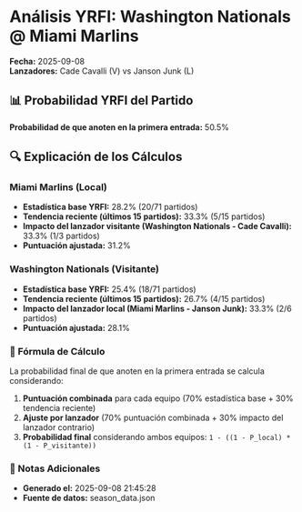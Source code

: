 # Análisis YRFI: Washington Nationals @ Miami Marlins

**Fecha:** 2025-09-08  
**Lanzadores:** Cade Cavalli (V) vs Janson Junk (L)

## 📊 Probabilidad YRFI del Partido

**Probabilidad de que anoten en la primera entrada:** 50.5%

## 🔍 Explicación de los Cálculos

### Miami Marlins (Local)
- **Estadística base YRFI:** 28.2% (20/71 partidos)
- **Tendencia reciente (últimos 15 partidos):** 33.3% (5/15 partidos)
- **Impacto del lanzador visitante (Washington Nationals - Cade Cavalli):** 33.3% (1/3 partidos)
- **Puntuación ajustada:** 31.2%

### Washington Nationals (Visitante)
- **Estadística base YRFI:** 25.4% (18/71 partidos)
- **Tendencia reciente (últimos 15 partidos):** 26.7% (4/15 partidos)
- **Impacto del lanzador local (Miami Marlins - Janson Junk):** 33.3% (2/6 partidos)
- **Puntuación ajustada:** 28.1%

### 📝 Fórmula de Cálculo

La probabilidad final de que anoten en la primera entrada se calcula considerando:
1. **Puntuación combinada** para cada equipo (70% estadística base + 30% tendencia reciente)
2. **Ajuste por lanzador** (70% puntuación combinada + 30% impacto del lanzador contrario)
3. **Probabilidad final** considerando ambos equipos: `1 - ((1 - P_local) * (1 - P_visitante))`

### 📌 Notas Adicionales

- **Generado el:** 2025-09-08 21:45:28
- **Fuente de datos:** season_data.json
